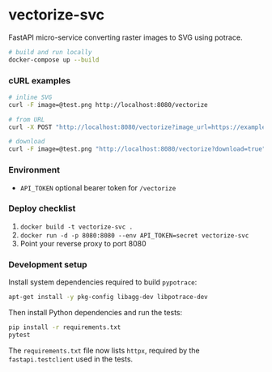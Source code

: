 # vectorize-svc

FastAPI micro-service converting raster images to SVG using potrace.

```bash
# build and run locally
docker-compose up --build
```

### cURL examples

```bash
# inline SVG
curl -F image=@test.png http://localhost:8080/vectorize

# from URL
curl -X POST "http://localhost:8080/vectorize?image_url=https://example.com/img.png"

# download
curl -F image=@test.png "http://localhost:8080/vectorize?download=true" -o out.svg
```

### Environment

- `API_TOKEN` optional bearer token for `/vectorize`

### Deploy checklist

1. `docker build -t vectorize-svc .`
2. `docker run -d -p 8080:8080 --env API_TOKEN=secret vectorize-svc`
3. Point your reverse proxy to port 8080

### Development setup

Install system dependencies required to build `pypotrace`:

```bash
apt-get install -y pkg-config libagg-dev libpotrace-dev
```

Then install Python dependencies and run the tests:

```bash
pip install -r requirements.txt
pytest
```
The `requirements.txt` file now lists `httpx`, required by the
`fastapi.testclient` used in the tests.
